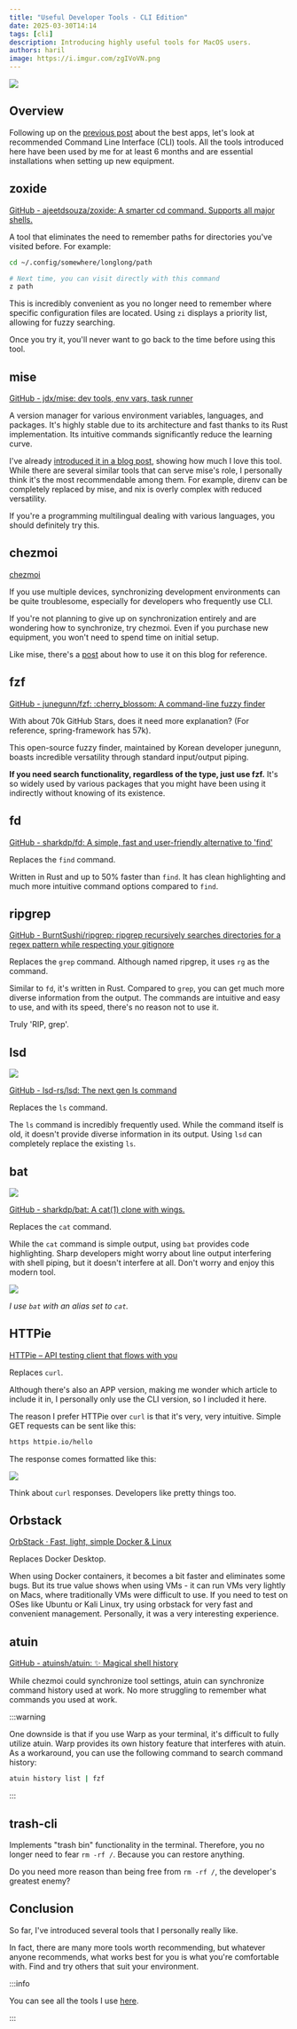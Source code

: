 ```yaml
---
title: "Useful Developer Tools - CLI Edition"
date: 2025-03-30T14:14
tags: [cli]
description: Introducing highly useful tools for MacOS users.
authors: haril
image: https://i.imgur.com/zgIVoVN.png
---
```


![](https://i.imgur.com/zgIVoVN.png)

## Overview

Following up on the [previous post](https://haril.dev/blog/2025/03/16/Best-Tools-of-2025-Apps) about the best apps, let's look at recommended Command Line Interface (CLI) tools. All the tools introduced here have been used by me for at least 6 months and are essential installations when setting up new equipment.

## zoxide

[GitHub - ajeetdsouza/zoxide: A smarter cd command. Supports all major shells.](https://github.com/ajeetdsouza/zoxide)

A tool that eliminates the need to remember paths for directories you've visited before. For example:

```bash
cd ~/.config/somewhere/longlong/path

# Next time, you can visit directly with this command
z path
```

This is incredibly convenient as you no longer need to remember where specific configuration files are located. Using `zi` displays a priority list, allowing for fuzzy searching.

Once you try it, you'll never want to go back to the time before using this tool.

## mise

[GitHub - jdx/mise: dev tools, env vars, task runner](https://github.com/jdx/mise)

A version manager for various environment variables, languages, and packages. It's highly stable due to its architecture and fast thanks to its Rust implementation. Its intuitive commands significantly reduce the learning curve.

I've already [introduced it in a blog post](https://haril.dev/blog/2024/06/27/Easy-devtools-version-management-mise), showing how much I love this tool. While there are several similar tools that can serve mise's role, I personally think it's the most recommendable among them. For example, direnv can be completely replaced by mise, and nix is overly complex with reduced versatility.

If you're a programming multilingual dealing with various languages, you should definitely try this.

## chezmoi

[chezmoi](https://www.chezmoi.io/)

If you use multiple devices, synchronizing development environments can be quite troublesome, especially for developers who frequently use CLI.

If you're not planning to give up on synchronization entirely and are wondering how to synchronize, try chezmoi. Even if you purchase new equipment, you won't need to spend time on initial setup.

Like mise, there's a [post](https://haril.dev/blog/2023/04/08/chezmoi-basic-settings) about how to use it on this blog for reference.

## fzf

[GitHub - junegunn/fzf: :cherry\_blossom: A command-line fuzzy finder](https://github.com/junegunn/fzf)

With about 70k GitHub Stars, does it need more explanation? (For reference, spring-framework has 57k).

This open-source fuzzy finder, maintained by Korean developer junegunn, boasts incredible versatility through standard input/output piping.

**If you need search functionality, regardless of the type, just use fzf.** It's so widely used by various packages that you might have been using it indirectly without knowing of its existence.

## fd

[GitHub - sharkdp/fd: A simple, fast and user-friendly alternative to 'find'](https://github.com/sharkdp/fd)

Replaces the `find` command.

Written in Rust and up to 50% faster than `find`. It has clean highlighting and much more intuitive command options compared to `find`.

## ripgrep

[GitHub - BurntSushi/ripgrep: ripgrep recursively searches directories for a regex pattern while respecting your gitignore](https://github.com/BurntSushi/ripgrep)

Replaces the `grep` command. Although named ripgrep, it uses `rg` as the command.

Similar to `fd`, it's written in Rust. Compared to `grep`, you can get much more diverse information from the output. The commands are intuitive and easy to use, and with its speed, there's no reason not to use it.

Truly 'RIP, grep'.

## lsd

![](https://i.imgur.com/VMB6SHj.png)

[GitHub - lsd-rs/lsd: The next gen ls command](https://github.com/lsd-rs/lsd)

Replaces the `ls` command.

The `ls` command is incredibly frequently used. While the command itself is old, it doesn't provide diverse information in its output. Using `lsd` can completely replace the existing `ls`.

## bat

![](https://i.imgur.com/r04J8qn.png)

[GitHub - sharkdp/bat: A cat(1) clone with wings.](https://github.com/sharkdp/bat)

Replaces the `cat` command.

While the `cat` command is simple output, using `bat` provides code highlighting.
Sharp developers might worry about line output interfering with shell piping,
but it doesn't interfere at all. Don't worry and enjoy this modern tool.

![](https://i.imgur.com/VYxO8gx.png)

_I use `bat` with an alias set to `cat`._

## HTTPie

[HTTPie – API testing client that flows with you](https://httpie.io/)

Replaces `curl`.

Although there's also an APP version, making me wonder which article to include it in, I personally only use the CLI version, so I included it here.

The reason I prefer HTTPie over `curl` is that it's very, very intuitive. Simple GET requests can be sent like this:

```bash
https httpie.io/hello
```

The response comes formatted like this:

![](https://i.imgur.com/A0sI2WH.png)

Think about `curl` responses. Developers like pretty things too.

## Orbstack

[OrbStack · Fast, light, simple Docker & Linux](https://orbstack.dev/)

Replaces Docker Desktop.

When using Docker containers, it becomes a bit faster and eliminates some bugs. But its true value shows when using VMs - it can run VMs very lightly on Macs, where traditionally VMs were difficult to use. If you need to test on OSes like Ubuntu or Kali Linux, try using orbstack for very fast and convenient management. Personally, it was a very interesting experience.

## atuin

[GitHub - atuinsh/atuin: ✨ Magical shell history](https://github.com/atuinsh/atuin)

While chezmoi could synchronize tool settings, atuin can synchronize command history used at work. No more struggling to remember what commands you used at work.

:::warning

One downside is that if you use Warp as your terminal, it's difficult to fully utilize atuin. Warp provides its own history feature that interferes with atuin. As a workaround, you can use the following command to search command history:

```bash
atuin history list | fzf
```

:::

## trash-cli

Implements "trash bin" functionality in the terminal. Therefore, you no longer need to fear `rm -rf /`. Because you can restore anything.

Do you need more reason than being free from `rm -rf /`, the developer's greatest enemy?

## Conclusion

So far, I've introduced several tools that I personally really like.

In fact, there are many more tools worth recommending, but whatever anyone recommends, what works best for you is what you're comfortable with. Find and try others that suit your environment.

:::info

You can see all the tools I use [here](https://github.com/songkg7/dotfiles/blob/main/Brewfile).

::: 